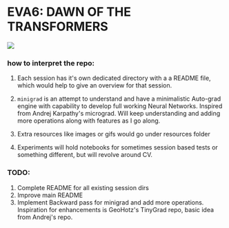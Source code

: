 # EVA6: DAWN OF THE TRANSFORMERS

![](resources/2991289.png)


### how to interpret the repo:

1) Each session has it's own dedicated directory with a a README file, which would help to give an overview for that session.

2) `minigrad` is an attempt to understand and have a minimalistic Auto-grad engine with capability to develop full working Neural Networks. Inspired from Andrej Karpathy's micrograd. Will keep understanding and adding more operations along with features as I go along.

3) Extra resources like images or gifs would go under resources folder

4) Experiments will hold notebooks for sometimes session based tests or something different, but will revolve around CV.



### TODO:
1. Complete README for all existing session dirs
2. Improve main README
3. Implement Backward pass for minigrad and add more operations. Inspiration for enhancements is GeoHotz's TinyGrad repo, basic idea from Andrej's repo.

